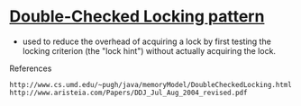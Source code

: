 [Double-Checked Locking pattern](https://github.com/victorakamon/pattern-design/blob/master/src/creational/singletonthreadsafe/src/SingletonThreadSafeImpl.java)
=================

* used to reduce the overhead of acquiring a lock by first testing the locking criterion (the "lock hint") 
  without actually acquiring the lock.

References
```
http://www.cs.umd.edu/~pugh/java/memoryModel/DoubleCheckedLocking.html
http://www.aristeia.com/Papers/DDJ_Jul_Aug_2004_revised.pdf
```


